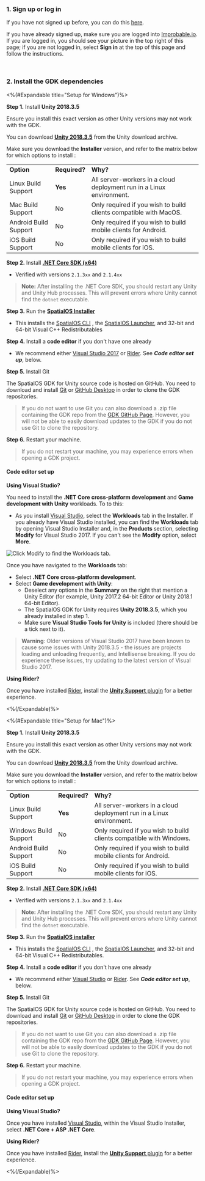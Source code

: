 ### 1. Sign up or log in 

If you have not signed up before, you can do this [here](https://improbable.io/get-spatialos).
<br/>

If you have already signed up, make sure you are logged into [Improbable.io](https://improbable.io). If you are logged in, you should see your picture in the top right of this page; if you are not logged in, select __Sign in__ at the top of this page and follow the instructions.

<br/>

### 2. Install the GDK dependencies

<%(#Expandable title="Setup for Windows")%>

**Step 1.** Install **Unity 2018.3.5**

Ensure you install this exact version as other Unity versions may not work with the GDK.

You can download **<a href="https://unity3d.com/get-unity/download/archive" data-track-link="Unity Download Link Clicked|product=Docs|platform=Win|label=Win" target="_blank"><strong>Unity 2018.3.5</strong></a>** from the Unity download archive.

Make sure you download the **Installer** version, and refer to the matrix below for which options to install :

| | | |
|---|---|---|
| **Option** | **Required?** | **Why?** |
| Linux Build Support | **Yes** | All server-workers in a cloud deployment run in a Linux environment. |
| Mac Build Support | No |  Only required if you wish to build clients compatible with MacOS. |
| Android Build Support | No | Only required if you wish to build mobile clients for Android. |
| iOS Build Support | No | Only required if you wish to build mobile clients for iOS. |

**Step 2.** Install **<a href="https://www.microsoft.com/net/download/dotnet-core/2.1" data-track-link=".NET Core Download Link Clicked|product=Docs|platform=Win|label=Win" target="_blank"><strong>.NET Core SDK (x64)</strong></a>**

- Verified with versions `2.1.3xx` and `2.1.4xx`

> **Note:** After installing the .NET Core SDK, you should restart any Unity and Unity Hub processes. This will prevent errors where Unity cannot find the `dotnet` executable.

**Step 3.** Run the **<a href="https://console.improbable.io/installer/download/stable/latest/win" data-track-link="SpatialOS Installer Downloaded|product=Docs|platform=Win|label=Win" target="_blank">SpatialOS Installer</a>**

- This installs the [SpatialOS CLI]({{urlRoot}}/reference/glossary#spatial-command-line-tool-cli) , the [SpatialOS Launcher]({{urlRoot}}/reference/glossary#launcher), and 32-bit and 64-bit Visual C++ Redistributables

**Step 4.** Install a **code editor** if you don't have one already

- We recommend either [Visual Studio 2017](https://www.visualstudio.com/downloads/) or [Rider](https://www.jetbrains.com/rider/). See _**Code editor set up**_, below.

**Step 5.** Install Git

The SpatialOS GDK for Unity source code is hosted on GitHub. You need to download and install [Git](https://git-scm.com/downloads) or [GitHub Desktop](https://desktop.github.com/) in order to clone the GDK repositories. 

> If you do not want to use Git you can also download a .zip file containing the GDK repo from the [GDK GitHub Page](https://github.com/spatialos/gdk-for-unity). However, you will not be able to easily download updates to the GDK if you do not use Git to clone the repository. 

**Step 6.** Restart your machine.

> If you do not restart your machine, you may experience errors when opening a GDK project.

#### Code editor set up

 **Using Visual Studio?**

You need to install the **.NET Core cross-platform development** and **Game development with Unity** workloads. To to this:

- As you install [Visual Studio](https://www.visualstudio.com/downloads/), select the **Workloads** tab in the Installer. If you already have Visual Studio installed, you can find the **Workloads** tab by opening Visual Studio Installer and, in the **Products** section, selecting **Modify** for Visual Studio 2017. If you can't see the **Modify** option, select **More**.

![Click Modify to find the Workloads tab.]({{assetRoot}}assets/setup/windows/visualstudioworkloads.png)

Once you have navigated to the **Workloads** tab:

- Select **.NET Core cross-platform development**.
- Select **Game development with Unity**:
  - Deselect any options in the **Summary** on the right that mention a Unity Editor (for example, Unity 2017.2 64-bit Editor or Unity 2018.1 64-bit Editor).
  - The SpatialOS GDK for Unity requires **Unity 2018.3.5**, which you already installed in step 1.
  - Make sure **Visual Studio Tools for Unity** is included (there should be a tick next to it).

> **Warning**: Older versions of Visual Studio 2017 have been known to cause some issues with Unity 2018.3.5 - the issues are projects loading and unloading frequently, and Intellisense breaking. If you do experience these issues, try updating to the latest version of Visual Studio 2017.

**Using Rider?**

Once you have installed [Rider](https://www.jetbrains.com/rider/), install the [**Unity Support** plugin](https://github.com/JetBrains/resharper-unity) for a better experience.

<%(/Expandable)%>

<%(#Expandable title="Setup for Mac")%>

**Step 1.** Install **Unity 2018.3.5**

Ensure you install this exact version as other Unity versions may not work with the GDK.

You can download **<a href="https://unity3d.com/get-unity/download/archive" data-track-link="Unity Download Link Clicked|product=Docs|platform=Mac|label=Mac" target="_blank"><strong>Unity 2018.3.5</strong></a>** from the Unity download archive.

Make sure you download the **Installer** version, and refer to the matrix below for which options to install :

| | | |
|---|---|---|
| **Option** | **Required?** | **Why?** |
| Linux Build Support | **Yes** | All server-workers in a cloud deployment run in a Linux environment. |
| Windows Build Support | No |  Only required if you wish to build clients compatible with Windows. |
| Android Build Support | No | Only required if you wish to build mobile clients for Android. |
| iOS Build Support | No | Only required if you wish to build mobile clients for iOS. |

**Step 2.** Install **<a href="https://www.microsoft.com/net/download/dotnet-core/2.1" data-track-link=".NET Core Download Link Clicked|product=Docs|platform=Mac|label=Mac" target="_blank"><strong>.NET Core SDK (x64)</strong></a>**

- Verified with versions `2.1.3xx` and `2.1.4xx`

> **Note:** After installing the .NET Core SDK, you should restart any Unity and Unity Hub processes. This will prevent errors where Unity cannot find the `dotnet` executable.

**Step 3.** Run the **<a href="https://console.improbable.io/installer/download/stable/latest/mac" data-track-link="SpatialOS Installer Downloaded|product=Docs|platform=Mac|label=Mac" target="_blank">SpatialOS installer</a>**

- This installs the [SpatialOS CLI]({{urlRoot}}/reference/glossary#spatial-command-line-tool-cli) , the [SpatialOS Launcher]({{urlRoot}}/reference/glossary#launcher), and 32-bit and 64-bit Visual C++ Redistributables.

**Step 4.** Install a **code editor** if you don't have one already

- We recommend either [Visual Studio](https://www.visualstudio.com/downloads/) or [Rider](https://www.jetbrains.com/rider/). See _**Code editor set up**_, below.

**Step 5.** Install Git

The SpatialOS GDK for Unity source code is hosted on GitHub. You need to download and install [Git](https://git-scm.com/downloads) or [GitHub Desktop](https://desktop.github.com/) in order to clone the GDK repositories. 

> If you do not want to use Git you can also download a .zip file containing the GDK repo from the [GDK GitHub Page](https://github.com/spatialos/gdk-for-unity). However, you will not be able to easily download updates to the GDK if you do not use Git to clone the repository. 

**Step 6.** Restart your machine.

> If you do not restart your machine, you may experience errors when opening a GDK project.

#### Code editor set up

**Using Visual Studio?**

Once you have installed [Visual Studio](https://www.visualstudio.com/downloads/), within the Visual Studio Installer, select **.NET Core + ASP .NET Core**.

**Using Rider?**

Once you have installed [Rider](https://www.jetbrains.com/rider/), install the [**Unity Support** plugin](https://github.com/JetBrains/resharper-unity) for a better experience.

<%(/Expandable)%>